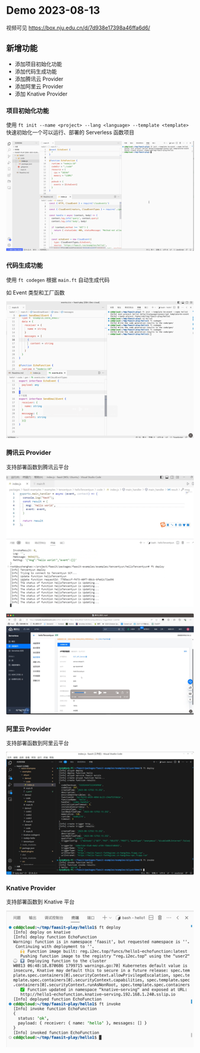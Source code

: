 # Demo 2023-08-13

视频可见 https://box.nju.edu.cn/d/7d938e17398a46ffa6d6/

## 新增功能

- 添加项目初始化功能
- 添加代码生成功能
- 添加腾讯云 Provider
- 添加阿里云 Provider
- 添加 Knative Provider

### 项目初始化功能

使用 `ft init --name <project> --lang <language> --template <template>` 快速初始化一个可以运行、部署的 Serverless 函数项目

![Alt text](demo-2023-08-13/init-1.png)

### 代码生成功能

使用 `ft codegen` 根据 `main.ft` 自动生成代码

如 Event 类型和工厂函数

![Alt text](demo-2023-08-13/codegen-1.png)

### 腾讯云 Provider

支持部署函数到腾讯云平台

![Alt text](demo-2023-08-13/tencent-1.png)

![Alt text](demo-2023-08-13/tencent-2.png)

### 阿里云 Provider

支持部署函数到阿里云平台

![Alt text](./demo-2023-08-13/aliyun-1.png)

### Knative Provider

支持部署函数到 Knative 平台

![Alt text](demo-2023-08-13/knative-1.png)
